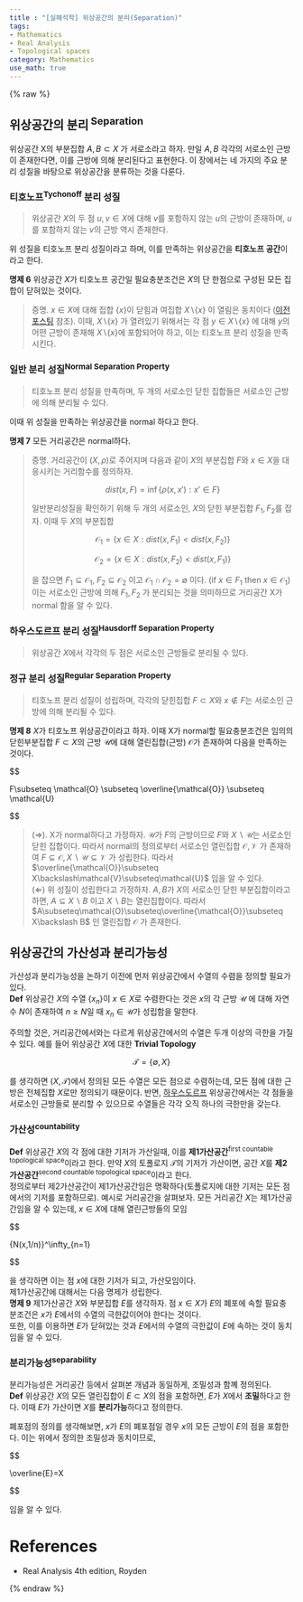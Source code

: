 ```yaml
---
title : "[실해석학] 위상공간의 분리(Separation)"
tags:
- Mathematics
- Real Analysis
- Topological spaces
category: Mathematics
use_math: true
---
```

{% raw %}

## 위상공간의 분리<sup> Separation</sup>
위상공간 X의 부분집합 $A,B \subset X$ 가 서로소라고 하자. 만일 $A,B$ 각각의 서로소인 근방이 존재한다면, 이를 근방에 의해 분리된다고 표현한다. 이 장에서는 네 가지의 주요 분리 성질을 바탕으로 위상공간을 분류하는 것을 다룬다.   

### 티호노프<sup>Tychonoff</sup> 분리 성질
> 위상공간 $X$의 두 점 $u,v \in X$에 대해 $v$를 포함하지 않는 $u$의 근방이 존재하며, $u$를 포함하지 않는 $v$의 근방 역시 존재한다.   

위 성질을 티호노프 분리 성질이라고 하며, 이를 만족하는 위상공간을 **티호노프 공간**이라고 한다. 

**명제 6**  위상공간 $X$가 티호노프 공간일 필요충분조건은 $X$의 단 한점으로 구성된 모든 집합이 닫혀있는 것이다.   
> 증명. $x\in X$에 대해 집합 {$x$}이 닫힘과 여집합 $X\backslash${$x$} 이 열림은 동치이다 ([이전포스팅](https://ddangchani.github.io/mathematics/realanalysis_Topological_spaces(1)) 참조). 이때, $X\backslash${$x$} 가 열려있기 위해서는 각 점 $y\in X\backslash${$x$} 에 대해 $y$의 어떤 근방이 존재해 $X\backslash${$x$}에 포함되어야 하고, 이는 티호노프 분리 성질을 만족시킨다.   

### 일반 분리 성질<sup>Normal Separation Property</sup>
> 티호노프 분리 성질을 만족하며, 두 개의 서로소인 닫힌 집합들은 서로소인 근방에 의해 분리될 수 있다.

이때 위 성질을 만족하는 위상공간을 normal 하다고 한다.
 
**명제 7** 모든 거리공간은 normal하다.   
> 증명. 거리공간이 $(X,\rho)$로 주어지며 다음과 같이 $X$의 부분집합 $F$와 $x\in X$을 대응시키는 거리함수를 정의하자.   
> 
> $$dist(x,F)=\inf\{\rho(x,x'):x' \in F\}$$   
> 
> 일반분리성질을 확인하기 위해 두 개의 서로소인, $X$의 닫힌 부분집합 $F_1,F_2$를 잡자. 이때 두 $X$의 부분집합   
> 
> $$\mathcal{O_1}=\{x\in X: dist(x,F_1)<dist(x,F_2)\}$$
> 
> $$\mathcal{O_2}=\{x\in X: dist(x,F_2)<dist(x,F_1)\}$$   
> 
> 을 잡으면 $F_1\subseteq\mathcal{O_1}$, $F_2\subseteq\mathcal{O_2}$ 이고 $\mathcal{O_1\cap O_2} = \emptyset$ 이다. (if $x\in F_1$ then $x\in\mathcal{O_1}$) 이는 서로소인 근방에 의해 $F_1,F_2$ 가 분리되는 것을 의미하므로 거리공간 X가 normal 함을 알 수 있다.   

### 하우스도르프 분리 성질<sup>Hausdorff Separation Property</sup>
> 위상공간 $X$에서 각각의 두 점은 서로소인 근방들로 분리될 수 있다.   

### 정규 분리 성질<sup>Regular Separation Property</sup>
>티호노프 분리 성질이 성립하며, 각각의 닫힌집합 $F\subset X$와 $x\notin F$는 서로소인 근방에 의해 분리될 수 있다.

**명제 8** $X$가 티호노프 위상공간이라고 하자. 이때 X가 normal할 필요충분조건은 임의의 닫힌부분집합 $F\subset X$의 근방 $\mathcal{U}$에 대해 열린집합(근방) $\mathcal{O}$가 존재하여 다음을 만족하는 것이다.   

$$

F\subseteq \mathcal{O} \subseteq \overline{\mathcal{O}} \subseteq \mathcal{U}

$$

> ($\Rightarrow$). X가 normal하다고 가정하자. $\mathcal{U}$가 $F$의 근방이므로 $F$와 $X\backslash\mathcal{U}$는 서로소인 닫힌 집합이다. 따라서 normal의 정의로부터 서로소인 열린집합 $\mathcal{O,V}$ 가 존재하여 $F\subseteq\mathcal{O},X\backslash\mathcal{U}\subseteq\mathcal{V}$ 가 성립한다. 따라서 $\overline{\mathcal{O}}\subseteq X\backslash\mathcal{V}\subseteq\mathcal{U}$ 임을 알 수 있다.   
> ($\Leftarrow$) 위 성질이 성립한다고 가정하자. $A,B$가 $X$의 서로소인 닫힌 부분집합이라고 하면, $A\subseteq X\backslash B$ 이고 $X\backslash B$는 열린집합이다. 따라서 $A\subseteq\mathcal{O}\subseteq\overline{\mathcal{O}}\subseteq X\backslash B$ 인 열린집합 $\mathcal{O}$ 가 존재한다.   

## 위상공간의 가산성과 분리가능성

가산성과 분리가능성을 논하기 이전에 먼저 위상공간에서 수열의 수렴을 정의할 필요가 있다.   
**Def** 위상공간 $X$의 수열 {$x_n$}이 $x\in X$로 수렴한다는 것은 $x$의 각 근방 $\mathcal{U}$ 에 대해 자연수 $N$이 존재하여 $n\geq N$일 때 $x_n\in \mathcal{U}$가 성립함을 말한다.   

주의할 것은, 거리공간에서와는 다르게 위상공간에서의 수열은 두개 이상의 극한을 가질 수 있다. 예를 들어 위상공간 $X$에 대한 **Trivial Topology**

$$\mathcal{T}=\{\emptyset,X\}$$

를 생각하면 $(X,\mathcal{T})$에서 정의된 모든 수열은 모든 점으로 수렴하는데, 모든 점에 대한 근방은 전체집합 $X$로만 정의되기 때문이다. 반면, [하우스도르프](#하우스도르프-분리-성질suphausdorff-separation-propertysup) 위상공간에서는 각 점들을 서로소인 근방들로 분리할 수 있으므로 수열들은 각각 오직 하나의 극한만을 갖는다.   

### 가산성<sup>countability</sup>
**Def** 위상공간 $X$의 각 점에 대한 기저가 가산일때, 이를 **제1가산공간**<sup>first countable topological space</sup>이라고 한다. 만약 $X$의 토폴로지 $\mathcal{T}$의 기저가 가산이면, 공간 $X$를 **제2가산공간**<sup>second countable topological space</sup>이라고 한다.    
정의로부터 제2가산공간이 제1가산공간임은 명확하다(토폴로지에 대한 기저는 모든 점에서의 기저를 포함하므로). 예시로 거리공간을 살펴보자. 모든 거리공간 $X$는 제1가산공간임을 알 수 있는데, $x\in X$에 대해 열린근방들의 모임   

$$

\{N(x,1/n)\}^\infty_{n=1}

$$   

을 생각하면 이는 점 $x$에 대한 기저가 되고, 가산모임이다.   
제1가산공간에 대해서는 다음 명제가 성립한다.   
**명제 9** 제1가산공간 $X$와 부분집합 $E$를 생각하자. 점 $x\in X$가 $E$의 폐포에 속할 필요충분조건은 $x$가 $E$에서의 수열의 극한값이어야 한다는 것이다.   
또한, 이를 이용하면 $E$가 닫혀있는 것과 $E$에서의 수열의 극한값이 $E$에 속하는 것이 동치임을 알 수 있다.   

### 분리가능성<sup>separability</sup>
분리가능성은 거리공간 등에서 살펴본 개념과 동일하게, 조밀성과 함꼐 정의된다.   
**Def** 위상공간 $X$의 모든 열린집합이 $E\subset X$의 점을 포함하면, $E$가 $X$에서 **조밀**하다고 한다. 이때 $E$가 가산이면 $X$를 **분리가능**하다고 정의한다.   

폐포점의 정의를 생각해보면, $x$가 $E$의 폐포점일 경우 $x$의 모든 근방이 $E$의 점을 포함한다. 이는 위에서 정의한 조밀성과 동치이므로,   

$$

\overline{E}=X

$$   

임을 알 수 있다.



# References
 - Real Analysis 4th edition, Royden

{% endraw %}